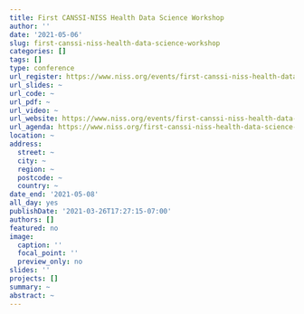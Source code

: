```yaml
---
title: First CANSSI-NISS Health Data Science Workshop
author: ''
date: '2021-05-06'
slug: first-canssi-niss-health-data-science-workshop
categories: []
tags: []
type: conference
url_register: https://www.niss.org/events/first-canssi-niss-health-data-science-workshop
url_slides: ~
url_code: ~
url_pdf: ~
url_video: ~
url_website: https://www.niss.org/events/first-canssi-niss-health-data-science-workshop
url_agenda: https://www.niss.org/first-canssi-niss-health-data-science-workshop-full-program
location: ~
address:
  street: ~
  city: ~
  region: ~
  postcode: ~
  country: ~
date_end: '2021-05-08'
all_day: yes
publishDate: '2021-03-26T17:27:15-07:00'
authors: []
featured: no
image:
  caption: ''
  focal_point: ''
  preview_only: no
slides: ''
projects: []
summary: ~
abstract: ~
---
```


<!--more-->
